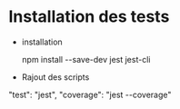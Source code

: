 # Installation des tests

  - installation
    
    npm install --save-dev jest jest-cli

  - Rajout des scripts

   "test": "jest",
    "coverage": "jest --coverage"  

